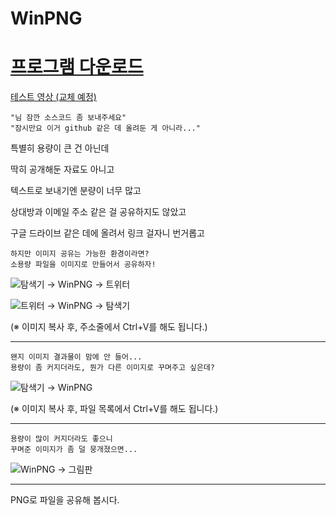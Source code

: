 # WinPNG

# [프로그램 다운로드](https://github.com/harnenim/WinPNG/releases/tag/WinPNG)

[테스트 영상 (교체 예정)](https://youtu.be/yMRfzjBRMpQ)

```
"님 잠깐 소스코드 좀 보내주세요"
"잠시만요 이거 github 같은 데 올려둔 게 아니라..."
```


특별히 용량이 큰 건 아닌데

딱히 공개해둔 자료도 아니고

텍스트로 보내기엔 분량이 너무 많고

상대방과 이메일 주소 같은 걸 공유하지도 않았고

구글 드라이브 같은 데에 올려서 링크 걸자니 번거롭고



```
하지만 이미지 공유는 가능한 환경이라면?
소용량 파일을 이미지로 만들어서 공유하자!
```



![탐색기 → WinPNG → 트위터](https://pbs.twimg.com/media/GAfz_5YbAAAWQZr.jpg)

![트위터 → WinPNG → 탐색기](https://pbs.twimg.com/media/GAfz_5qaEAATPQF.jpg)

(※ 이미지 복사 후, 주소줄에서 Ctrl+V를 해도 됩니다.)


***


```
왠지 이미지 결과물이 맘에 안 들어...
용량이 좀 커지더라도, 뭔가 다른 이미지로 꾸며주고 싶은데?
```



![탐색기 → WinPNG](https://pbs.twimg.com/media/GAfz_6Ea8AAKKkW.jpg)

(※ 이미지 복사 후, 파일 목록에서 Ctrl+V를 해도 됩니다.)


***


```
용량이 많이 커지더라도 좋으니
꾸며준 이미지가 좀 덜 뭉개졌으면...
```


![WinPNG → 그림판](https://pbs.twimg.com/media/GAfz_6UbcAAi_TQ.jpg)


***


PNG로 파일을 공유해 봅시다.
